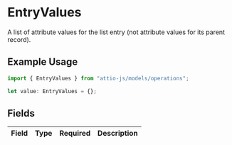 # EntryValues

A list of attribute values for the list entry (not attribute values for its parent record).

## Example Usage

```typescript
import { EntryValues } from "attio-js/models/operations";

let value: EntryValues = {};
```

## Fields

| Field       | Type        | Required    | Description |
| ----------- | ----------- | ----------- | ----------- |